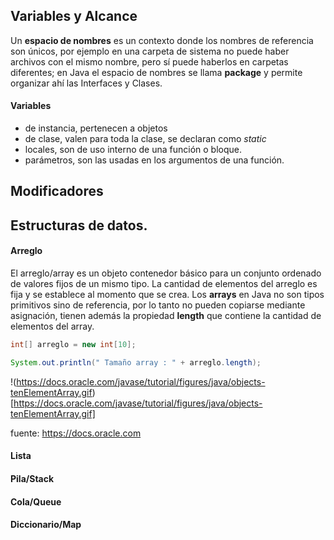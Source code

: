 ## Variables y Alcance

Un **espacio de nombres** es un contexto donde los nombres de referencia son únicos, por ejemplo en una carpeta de sistema no puede haber archivos con el mismo nombre, pero sí puede haberlos en carpetas diferentes; en Java el espacio de nombres se llama **package** y permite organizar ahí las Interfaces y Clases.

#### Variables 
  - de instancia, pertenecen a objetos  
  - de clase, valen para toda la clase, se declaran como *static*  
  - locales, son de uso interno de una función o bloque.  
  - parámetros, son las usadas en los argumentos de una función.  

## Modificadores


## Estructuras de datos.

#### Arreglo

El arreglo/array es un objeto contenedor básico para un conjunto ordenado de valores fijos de un mismo tipo. La cantidad de elementos del arreglo es fija y se establece al momento que se crea. Los **arrays** en Java no son tipos primitivos sino de referencia, por lo tanto no pueden copiarse mediante asignación, tienen además la propiedad **length** que contiene la cantidad de elementos del array.


```Java
int[] arreglo = new int[10];

System.out.println(" Tamaño array : " + arreglo.length);
```

!(https://docs.oracle.com/javase/tutorial/figures/java/objects-tenElementArray.gif)[https://docs.oracle.com/javase/tutorial/figures/java/objects-tenElementArray.gif]

fuente: https://docs.oracle.com

#### Lista


#### Pila/Stack


#### Cola/Queue


#### Diccionario/Map 



